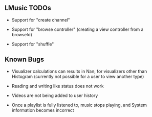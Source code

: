 ## LMusic TODOs

- Support for "create channel"

- Support for "browse controller" (creating a view controller from a browseId)

- Support for "shuffle"

## Known Bugs

- Visualizer calculations can results in Nan, for visualizers other than Histogram (currently not possible for a user to view another type)

- Reading and writing like status does not work

- Videos are not being added to user history

- Once a playlist is fully listened to, music stops playing, and System information becomes incorrect
